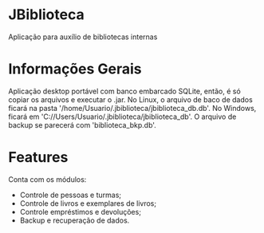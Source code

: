 # JBiblioteca
Aplicação para auxílio de bibliotecas internas

# Informações Gerais
Aplicação desktop portável com banco embarcado SQLite, então, é só copiar os arquivos e executar o .jar.
No Linux, o arquivo de baco de dados ficará na pasta '/home/Usuario/.jbiblioteca/jbiblioteca_db.db'.
No Windows, ficará em 'C://Users/Usuario/.jbiblioteca/jbiblioteca_db'.
O arquivo de backup se parecerá com 'biblioteca_bkp.db'.

# Features
Conta com os módulos:
* Controle de pessoas e turmas;
* Controle de livros e exemplares de livros; 
* Controle empréstimos e devoluções;
* Backup e recuperação de dados.

